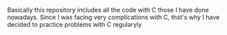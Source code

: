 Basically this repository includes all the code with C those I have done nowadays. Since I was facing very complications with C, thst's why I have decided to practice problems with C regularyly
